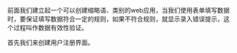 前面我们建立起一个可以创建缩略语、类别的web应用，当我们使用表单填写数据时，要保证填写数据符合一定的规则，如果不符合规则，就显示录入错误提示，这个过程叫作数据有效性验证。

首先我们来创建用户注册界面。

